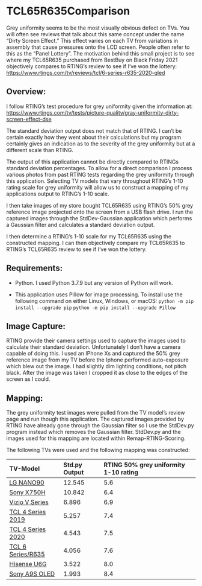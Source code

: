 # TCL65R635Comparison

Grey uniformity seems to be the most visually obvious defect on TVs. You will often see reviews that 
talk about this same concept under the name “Dirty Screen Effect.” This effect varies on each TV from 
variations in assembly that cause pressures onto the LCD screen. People often refer to this as the 
“Panel Lottery”. The motivation behind this small project is to see where my TCL65R635 purchased from 
BestBuy on Black Friday 2021 objectively compares to RTING’s review to see if I’ve won the lottery:
https://www.rtings.com/tv/reviews/tcl/6-series-r635-2020-qled

## Overview:

I follow RTING’s test procedure for grey uniformity given the information at:
https://www.rtings.com/tv/tests/picture-quality/gray-uniformity-dirty-screen-effect-dse

The standard deviation output does not match that of RTING. I can’t be certain exactly how they went 
about their calculations but my program certainly gives an indication as to the severity of the grey 
uniformity but at a different scale than RTING.

The output of this application cannot be directly compared to RTINGs standard deviation percentages. To 
allow for a direct comparison I process various photos from past RTING tests regarding the grey uniformity 
through this application. Selecting TV models that vary throughout RTING’s 1-10 rating scale for grey 
uniformity will allow us to construct a mapping of my applications output to RTING’s 1-10 scale.  

I then take images of my store bought TCL65R635 using RTING’s 50% grey reference image projected onto the 
screen from a USB flash drive. I run the captured images through the StdDev-Gaussian application which 
performs a Gaussian filter and calculates a standard deviation output. 

I then determine a RTING’s 1-10 scale for my TCL65R635 using the constructed mapping. I can 
then objectively compare my TCL65R635 to RTING’s TCL65R635 review to see if I’ve won the lottery.

## Requirements:
- Python. I used Python 3.7.9 but any version of Python will work. 

- This application uses Pillow for image processing. To install use the following command on either Linux, 
Windows, or macOS:
`python -m pip install --upgrade pip`
`python -m pip install --upgrade Pillow`


## Image Capture:
RTING provide their camera settings used to capture the images used to calculate their standard deviation. 
Unfortunately I don’t have a camera capable of doing this. I used an IPhone Xs and captured the 50% grey 
reference image from my TV before the Iphone performed auto-exposure which blew out the image. I had 
slightly dim lighting conditions, not pitch black. After the image was taken I cropped it as close to the 
edges of the screen as I could.

## Mapping:
The grey uniformity test images were pulled from the TV model’s review page and run though this application. 
The captured images provided by RTING have already gone through the Gaussian filter so I use the StdDev.py 
program instead which removes the Gaussian filter. StdDev.py and the images used for this mapping are located 
within Remap-RTING-Scoring. 

The following TVs were used and the following mapping was constructed:

| TV-Model  | Std.py Output  | RTING 50% grey uniformity 1-10 rating |
| :------------ |:---------------| :-----|
| [LG NANO90](https://www.rtings.com/tv/reviews/lg/nano90-2020)      | 12.545 | 5.6 |
| [Sony X750H](https://www.rtings.com/tv/reviews/sony/x750h)      | 10.842 | 6.4 |
| [Vizio V Series](https://www.rtings.com/tv/reviews/vizio/v-series-2020)      | 6.896 | 6.9 |
| [TCL 4 Series 2019](https://www.rtings.com/tv/reviews/tcl/4-series-2019)      | 5.257 | 7.4 |
| [TCL 4 Series 2020](https://www.rtings.com/tv/reviews/tcl/4-series-2020)      | 4.543 | 7.5 |
| [TCL 6 Series/R635](https://www.rtings.com/tv/reviews/tcl/6-series-r635-2020-qled)      | 4.056 | 7.6 |
| [Hisense U6G](https://www.rtings.com/tv/reviews/hisense/u6g)      | 3.522 | 8.0 |
| [Sony A9S OLED](https://www.rtings.com/tv/reviews/sony/a9s-oled)      | 1.993 | 8.4 |



